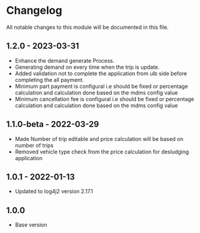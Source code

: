 # Changelog
All notable changes to this module will be documented in this file.

## 1.2.0 - 2023-03-31
- Enhance the demand generate Process.
- Generating demand on every time when the trip is update.
- Added validation not to complete the application from ulb side before completing the all payment.
- Minimum part payment is configural i.e should be fixed or percentage calculation  and calculation done based on the mdms config value
- Minimum cancellation fee is configural i.e should be fixed or percentage calculation  and calculation done based on the mdms config    value

## 1.1.0-beta - 2022-03-29

- Made Number of trip editable and price calculation will be based on number of trips
- Removed vehicle type check from the price calculation for desludging application 

## 1.0.1 - 2022-01-13

- Updated to log4j2 version 2.17.1

## 1.0.0

- Base version